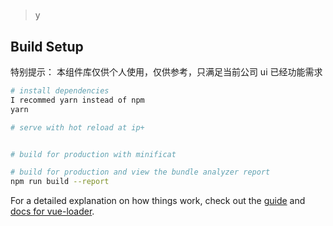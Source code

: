 #

> y

## Build Setup

特别提示： 本组件库仅供个人使用，仅供参考，只满足当前公司 ui 已经功能需求

```bash
# install dependencies
I recommed yarn instead of npm
yarn

# serve with hot reload at ip+


# build for production with minificat

# build for production and view the bundle analyzer report
npm run build --report
```

For a detailed explanation on how things work, check out the [guide](http://vuejs-templates.github.io/webpack/) and [docs for vue-loader](http://vuejs.github.io/vue-loader).
